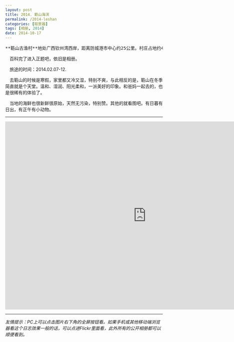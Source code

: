 ```yaml
---
layout: post
title: 2014. 簕山海滨
permalink: /2014-leshan
categories: [取景器]
tags: [相册, 2014]
date: 2014-10-17
--- 
```

<pre>**簕山古渔村**地处广西钦州湾西岸，距离防城港市中心约25公里。村庄占地约400亩，村前为一片方圆数十平方公里的浅海沙滩，有丰富的海产品养殖水域。</pre>

　百科完了进入正题吧，依旧是相册。

　旅途的时间：2014.02.07-12.

　去簕山的时候是寒假，家里都又冷又湿，特别不爽，与此相反的是，簕山在冬季简直就是个天堂。温和、湿润、阳光柔和，一派美好的印象。和爸妈一起去的，也是很稀有的体验了。

　当地的海鲜也很新鲜很原始，天然无污染，特别赞。其他的就看图吧。有日暮有日出，有正午有小动物。

----

<iframe src="https://www.flickr.com/photos/lanternd/15300718548/in/set-72157648155400347/player/" width="900" height="600" frameborder="0" allowfullscreen="allowfullscreen"></iframe>

----

*友情提示：PC上可以点击图片右下角的全屏按钮看。如果手机或其他移动端浏览器看这个日志效果一般的话，可以点进Flickr里面看，此外所有的公开相册都可以顺便看到。*